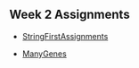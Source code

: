 ## Week 2 Assignments

- [StringFirstAssignments](https://www.coursera.org/learn/java-programming/supplement/T8W0j/programming-exercise-finding-a-gene-and-web-links)

- [ManyGenes](https://www.coursera.org/learn/java-programming/supplement/FzhKr/programming-exercise-finding-many-genes)